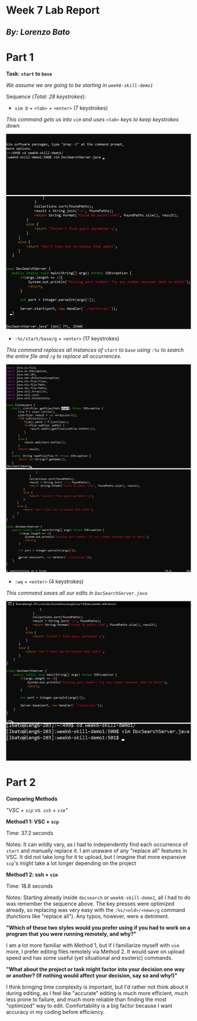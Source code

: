 # Week 7 Lab Report #
## *By: Lorenzo Bato* ## 
# Part 1 #

**Task: `start` to `base`**

*We assume we are going to be starting in `week6-skill-demo1`*

Sequence (*Total: 28 keystrokes*):

* `vim D` + `<tab>` + `<enter>` (7 keystrokes)

*This command gets us into `vim` and uses `<tab>` keys to keep keystrokes down*

![Image](1-1.png "1-1")
![Image](1-2.png "1-2")

*  `:%s/start/base/g` + `<enter>` (17 keystrokes)

*This command replaces all instances of `start` to `base` using `:%s` to search the entire file and `/g` to replace all occurrences.*

![Image](1-3.png "1-3")
![Image](1-4.png "1-4")

* `:wq` + `<enter>` (4 keystrokes)

*This command saves all our edits in `DocSearchServer.java`*

![Image](1-5.png "1-5")
![Image](1-6.png "1-6")

# Part 2 #
**Comparing Methods**

*"VSC + `scp` vs. `ssh` + `vim`"*

**Method1 1: VSC + `scp`**

Time: 37.2 seconds

Notes: It can wildly vary, as I had to independently find each occurrence of `start` and manually replace it. I am unaware of any "replace all" features in VSC. It did not take long for it to upload, but I imagine that more expansive `scp`'s might take a lot longer depending on the project

**Method1 2: ssh + `vim`**

Time: 18.8 seconds

Notes: Starting already inside `docsearch` or `week6-skill-demo1`, all I had to do was remember the sequence above. The key presses were optimized already, so replacing was very easy with the `:%s/<old>/<new>/g` command (functions like "replace all"). Any typos, however, were a detriment.

**"Which of these two styles would you prefer using if you had to work on a program that you were running remotely, and why?"**

I am a lot more familiar with Method 1, but if I familiarize myself with `vim` more, I prefer editing files remotely via Method 2. It would save on upload speed and has some useful (yet situational and esoteric) commands.

**"What about the project or task might factor into your decision one way or another? (If nothing would affect your decision, say so and why!)"**

I think bringing time complexity is important, but I'd rather not think about it during editing, as I feel like "accurate" editing is much more efficient, much less prone to failure, and much more reliable than finding the most "optimized" way to edit. Comfortability is a big factor because I want accuracy in my coding before efficiency.